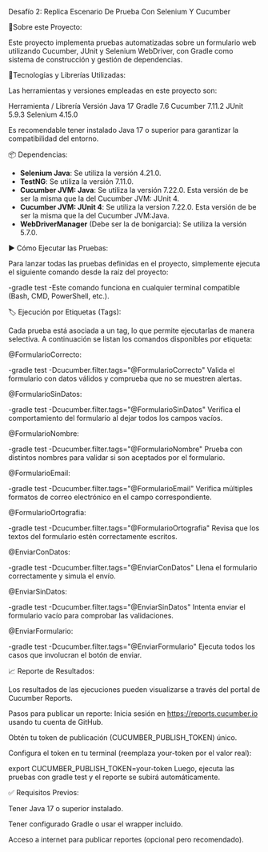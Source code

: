 Desafío 2: Replica Escenario De Prueba Con Selenium Y Cucumber

🧪Sobre este Proyecto:

Este proyecto implementa pruebas automatizadas sobre un formulario web utilizando Cucumber, JUnit y Selenium WebDriver, con Gradle como sistema de construcción y gestión de dependencias.

🔧Tecnologías y Librerías Utilizadas:

Las herramientas y versiones empleadas en este proyecto son:

Herramienta / Librería	Versión
Java	17
Gradle	7.6
Cucumber	7.11.2
JUnit	5.9.3
Selenium	4.15.0

Es recomendable tener instalado Java 17 o superior para garantizar la compatibilidad del entorno.


📦 Dependencias:

- **Selenium Java**: Se utiliza la versión 4.21.0.
- **TestNG**: Se utiliza la versión 7.11.0.
- **Cucumber JVM: Java**: Se utiliza la versión 7.22.0. Esta versión de be ser la misma que la del Cucumber JVM: JUnit 4.
- **Cucumber JVM: JUnit 4**: Se utiliza la version 7.22.0. Esta versión de be ser la misma que la del Cucumber JVM:Java.
- **WebDriverManager** (Debe ser la de bonigarcia): Se utiliza la versión 5.7.0.

▶️ Cómo Ejecutar las Pruebas:

Para lanzar todas las pruebas definidas en el proyecto, simplemente ejecuta el siguiente comando desde la raíz del proyecto:

-gradle test
-Este comando funciona en cualquier terminal compatible (Bash, CMD, PowerShell, etc.).

🏷️ Ejecución por Etiquetas (Tags):

Cada prueba está asociada a un tag, lo que permite ejecutarlas de manera selectiva. A continuación se listan los comandos disponibles por etiqueta:

@FormularioCorrecto:

-gradle test -Dcucumber.filter.tags="@FormularioCorrecto"
Valida el formulario con datos válidos y comprueba que no se muestren alertas.

@FormularioSinDatos:

-gradle test -Dcucumber.filter.tags="@FormularioSinDatos"
Verifica el comportamiento del formulario al dejar todos los campos vacíos.

@FormularioNombre:

-gradle test -Dcucumber.filter.tags="@FormularioNombre"
Prueba con distintos nombres para validar si son aceptados por el formulario.

@FormularioEmail:

-gradle test -Dcucumber.filter.tags="@FormularioEmail"
Verifica múltiples formatos de correo electrónico en el campo correspondiente.

@FormularioOrtografia:

-gradle test -Dcucumber.filter.tags="@FormularioOrtografia"
Revisa que los textos del formulario estén correctamente escritos.

@EnviarConDatos:

-gradle test -Dcucumber.filter.tags="@EnviarConDatos"
Llena el formulario correctamente y simula el envío.

@EnviarSinDatos:

-gradle test -Dcucumber.filter.tags="@EnviarSinDatos"
Intenta enviar el formulario vacío para comprobar las validaciones.

@EnviarFormulario:

-gradle test -Dcucumber.filter.tags="@EnviarFormulario"
Ejecuta todos los casos que involucran el botón de enviar.


📈 Reporte de Resultados:

Los resultados de las ejecuciones pueden visualizarse a través del portal de Cucumber Reports.

Pasos para publicar un reporte:
Inicia sesión en https://reports.cucumber.io usando tu cuenta de GitHub.

Obtén tu token de publicación (CUCUMBER_PUBLISH_TOKEN) único.

Configura el token en tu terminal (reemplaza your-token por el valor real):

export CUCUMBER_PUBLISH_TOKEN=your-token
Luego, ejecuta las pruebas con gradle test y el reporte se subirá automáticamente.

✅ Requisitos Previos:

Tener Java 17 o superior instalado.

Tener configurado Gradle o usar el wrapper incluido.

Acceso a internet para publicar reportes (opcional pero recomendado).